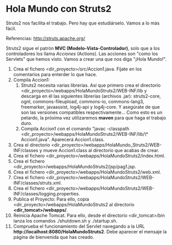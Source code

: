 # Hola Mundo con Struts2
Struts2 nos facilita el trabajo. Pero hay que estudiárselo. Vamos a lo más fácil.

Referencias: http://struts.apache.org/

Struts2 sigue el patrón **MVC (Modelo-Vista-Controlador)**, solo que a los controladores los llama *Acciones* (Actions). Las acciones son "como los Servlets" que hemos visto. Vamos a crear una que nos diga "¡Hola Mundo!".

1. Crea el fichero <dir_proyecto>/src/Accion1.java. Fíjate en los comentarios para enterder lo que hace.
2. Compila Accion1:
	1. Struts2 necesita varias librerías. Así que primero crea el directorio <dir_proyecto>/webapps/HolaMundoStruts2/WEB-INF/lib y descarga en él las siguientes librerías (archivos .jar): struts2-core, ognl, commons-fileupload, commons-io, commons-lang3, freemarker, javaassist, log4j-api y log4j-core. Y asegúrate de que son las versiones compatibles respectivamente... Como esto es un petardo, la próxima vez utilizaremos **maven** para que haga el trabajo duro.
	2. Compila Accion1 con el comando "javac -classpath <dir_proyecto>/webapps/HolaMundoStruts2/WEB-INF/lib/\\* Accion1.java". Aparecerá Accion1.class.	
3. Crea el directorio <dir_proyecto>/webapps/HolaMundo_Struts2/WEB-INF/classes y mueve Accion1.class al directorio que acabas de crear.
4. Crea el fichero <dir_proyecto>/webapps/HolaMundoStruts2/index.html.
5. Crea el fichero <dir_proyecto>/webapps/HolaMundoStruts2/jsp/pag1.jsp.
6. Crea el fichero <dir_proyecto>/webapps/HolaMundoStruts2/web.xml.
7. Crea el fichero <dir_proyecto>/webapps/HolaMundoStruts2/WEB-INF/classes/struts.xml.
8. Crea el fichero <dir_proyecto>/webapps/HolaMundoStruts2/WEB-INF/classes/logging.properties.
9. Publica el Proyecto: Para ello, copia <dir_proyecto>/webapps/HolaMundoStruts2 al directorio **<dir_tomcat>/webapps/**.
10. Reinicia Apache Tomcat. Para ello, desde el directorio <dir_tomcat>/bin lanza los comandos ./shutdown.sh y ./startup.sh.
11. Comprueba el funcionamiento del Servlet navegando a la URL **http://localhost:8080/HolaMundoStruts2**. Debe aparecer el mensaje la página de bienvenida que has creado.

